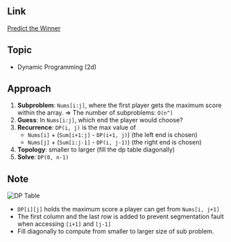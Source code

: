## Link
[Predict the Winner](https://leetcode.com/problems/predict-the-winner/)

## Topic
* Dynamic Programming (2d)

## Approach
1. **Subproblem**: `Nums[i:j]`, where the first player gets the maximum score within the array.
   => The number of subproblems: `O(n^)`
2. **Guess**: In `Nums[i:j]`, which end the player would choose? 
3. **Recurrence**: `DP(i, j)` is the max value of
   - `Nums[i]` + (`Sum[i+1:j]` - `DP(i+1, j)`) (the left end is chosen)
   - `Nums[j]` + (`Sum[i:j-1]` - `DP(i, j-1)`) (the right end is chosen)
4. **Topology**: smaller to larger (fill the dp table diagonally)
5. **Solve**: `DP(0, n-1)`
   
## Note
![DP Table](https://i.imgur.com/uy1wdPD.png)  
- `DP[i][j]` holds the maximum score a player can get from `Nums[i, j+1]`
- The first column and the last row is added to prevent segmentation fault when accessing `[i+1]` and `[j-1]`
- Fill diagonally to compute from smaller to larger size of sub problem.